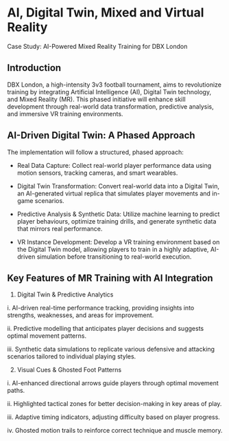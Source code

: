 # AI, Digital Twin, Mixed and Virtual Reality

Case Study: AI-Powered Mixed Reality Training for DBX London

## Introduction
DBX London, a high-intensity 3v3 football tournament, aims to revolutionize training by integrating Artificial Intelligence (AI), Digital Twin technology, and Mixed Reality (MR). This phased initiative will enhance skill development through real-world data transformation, predictive analysis, and immersive VR training environments.


## AI-Driven Digital Twin: A Phased Approach
The implementation will follow a structured, phased approach:
- Real Data Capture:
  Collect real-world player performance data using motion sensors, tracking cameras, and smart wearables.

- Digital Twin Transformation:
Convert real-world data into a Digital Twin, an AI-generated virtual replica that simulates player movements and in-game scenarios.

- Predictive Analysis & Synthetic Data: Utilize machine learning to predict player behaviours, optimize training drills, and generate synthetic data that mirrors real performance.

- VR Instance Development: Develop a VR training environment based on the Digital Twin model, allowing players to train in a highly adaptive, AI-driven simulation before transitioning to real-world execution.


## Key Features of MR Training with AI Integration

1. Digital Twin & Predictive Analytics

i. AI-driven real-time performance tracking, providing insights into strengths, weaknesses, and areas for improvement.

ii. Predictive modelling that anticipates player decisions and suggests optimal movement patterns.


iii. Synthetic data simulations to replicate various defensive and attacking scenarios tailored to individual playing styles.

2. Visual Cues & Ghosted Foot Patterns

i. AI-enhanced directional arrows guide players through optimal movement paths.

ii. Highlighted tactical zones for better decision-making in key areas of play.


iii. Adaptive timing indicators, adjusting difficulty based on player progress.


iv. Ghosted motion trails to reinforce correct technique and muscle memory.
